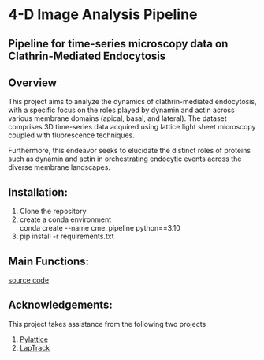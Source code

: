 # 4-D Image Analysis Pipeline 
## Pipeline for time-series microscopy data on Clathrin-Mediated Endocytosis

## Overview 
This project aims to analyze the dynamics of clathrin-mediated endocytosis, with a specific focus on the roles played by dynamin and actin across various membrane domains (apical, basal, and lateral). The dataset comprises 3D time-series data acquired using lattice light sheet microscopy coupled with fluorescence techniques.

Furthermore, this endeavor seeks to elucidate the distinct roles of proteins such as dynamin and actin in orchestrating endocytic events across the diverse membrane landscapes.

## Installation:
1. Clone the repository 
2. create a conda environment <br> conda create --name cme_pipeline python==3.10
3. pip install -r requirements.txt 


## Main Functions: 
[source code](https://github.com/Mdanishnadeem/Image-Analysis-Tracking/tree/main/Final/src)


## Acknowledgements:

This project takes assistance from the following two projects

1. [Pylattice]()
2. [LapTrack]()